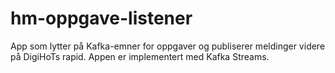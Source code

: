 # hm-oppgave-listener

App som lytter på Kafka-emner for oppgaver og publiserer meldinger videre
på DigiHoTs rapid. Appen er implementert med Kafka Streams.